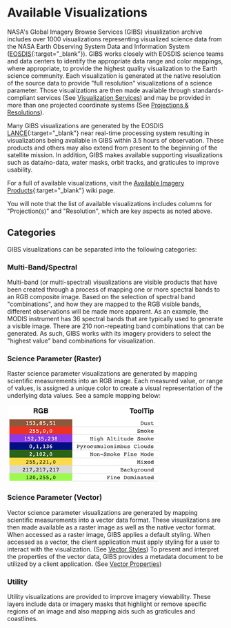 # Available Visualizations

NASA's Global Imagery Browse Services (GIBS) visualization archive includes over 1000 visualizations representing visualized science data from the NASA Earth Observing System Data and Information System ([EOSDIS](https://earthdata.nasa.gov/eosdis){:target="_blank"}). GIBS works closely with EOSDIS science teams and data centers to identify the appropriate data range and color mappings, where appropriate, to provide the highest quality visualization to the Earth science community. Each visualization is generated at the native resolution of the source data to provide "full resolution" visualizations of a science parameter. Those visualizations are then made available through standards-compliant services (See [Visualization Services](../access-basics/#access-basics)) and may be provided in more than one projected coordinate systems (See [Projections & Resolutions](../access-advanced-topics/#projections-resolution)). 

Many GIBS visualizations are generated by the EOSDIS [LANCE](https://earthdata.nasa.gov/lance){:target="_blank"} near real-time processing system resulting in visualizations being available in GIBS within 3.5 hours of observation. These products and others may also extend from present to the beginning of the satellite mission. In addition, GIBS makes available supporting visualizations such as data/no-data, water masks, orbit tracks, and graticules to improve usability.

For a full of available visualizations, visit the [Available Imagery Products](https://wiki.earthdata.nasa.gov/display/GIBS/GIBS+Available+Imagery+Products){:target="_blank"} wiki page.

You will note that the list of available visualizations includes columns for "Projection(s)" and "Resolution", which are key aspects as noted above.

## Categories
GIBS visualizations can be separated into the following categories:

### Multi-Band/Spectral
Multi-band (or multi-spectral) visualizations are visible products that have been created through a process of mapping one or more spectral bands to an RGB composite image.  Based on the selection of spectral band "combinations", and how they are mapped to the RGB visible bands, different observations will be made more apparent.  As an example, the MODIS instrument has 36 spectral bands that are typically used to generate a visible image.  There are 210 non-repeating band combinations that can be generated.  As such, GIBS works with its imagery providers to select the "highest value" band combinations for visualization.

### Science Parameter (Raster)
Raster science parameter visualizations are generated by mapping scientific measurements into an RGB image.  Each measured value, or range of values, is assigned a unique color to create a visual representation of the underlying data values. See a sample mapping below:

![RGB Mapping](img/rgb_mapping.png)

### Science Parameter (Vector)
Vector science parameter visualizations are generated by mapping scientific measurements into a vector data format. These visualizations are then made available as a raster image as well as the native vector format.  When accessed as a raster image, GIBS applies a default styling.  When accessed as a vector, the client application must apply styling for a user to interact with the visualization. (See [Vector Styles](../access-advanced-topics/#vector-styles)) To present and interpret the properties of the vector data, GIBS provides a metadata document to be utilized by a client application. (See [Vector Properties](../access-advanced-topics/#vector-properties))

### Utility
Utility visualizations are provided to improve imagery viewability.  These layers include data or imagery masks that highlight or remove specific regions of an image and also mapping aids such as graticules and coastlines.
